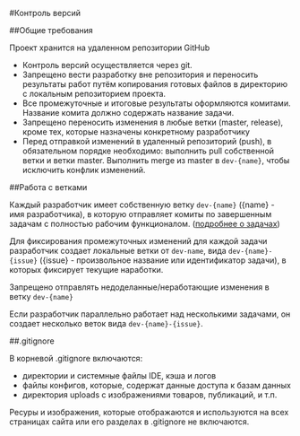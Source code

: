 #Контроль версий

##Общие требования

Проект хранится на удаленном репозитории GitHub

- Контроль версий осуществляется через git.
- Запрещено вести разработку вне репозитория и переносить результаты работ путём
 копирования готовых файлов в директорию с локальным репозиторием проекта. 
- Все промежуточные и итоговые результаты оформляются комитами. Название комита должно содержать название задачи.
- Запрещено переносить изменения в любые ветки (master, release), кроме тех, которые назначены конкретному разработчику
- Перед отправкой изменений в удаленный репозиторий (push), в обязательном порядке необходимо: выполнить pull собственной 
ветки и ветки master. Выполнить merge из master в `dev-{name}`, чтобы исключить конфлик изменений.

##Работа с ветками

Каждый разработчик имеет собственную ветку `dev-{name}` ({name} - имя разработчика), в которую отправляет комиты по 
завершенным задачам с полностью рабочим функционалом. ([подробнее о задачах](tasks.md))

Для фиксирования промежуточных изменений для каждой задачи разработчик создает локальные ветки от `dev-name`, 
вида `dev-{name}-{issue}`  ({issue} - произвольное название или идентификатор задачи), 
в которых фиксирует текущие наработки.

Запрещено отправлять недоделанные/неработающие изменения в ветку `dev-{name}`

Если разработчик параллельно работает над несколькими задачами, он создает несколько веток вида  `dev-{name}-{issue}`.

##.gitignore

В корневой .gitignore включаются:
- директории и системные файлы IDE, кэша и логов
- файлы конфигов, которые, содержат данные доступа к базам данных
- директория uploads с изображениями товаров, публикаций, и т.п.

Ресуры и изображения, которые отображаются и используются на всех страницах сайта или его разделах в .gitignore не включаются. 